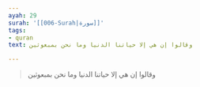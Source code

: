 ```yaml
---
ayah: 29
surah: '[[006-Surah|سورة]]'
tags:
- quran
text: وقالوا إن هي إلا حياتنا الدنيا وما نحن بمبعوثين

---
```

> وقالوا إن هي إلا حياتنا الدنيا وما نحن بمبعوثين
